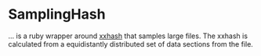 # SamplingHash

... is a ruby wrapper around [xxhash](https://github.com/nashby/xxhash) that samples large files. The xxhash is calculated from a equidistantly distributed set of data sections from the file.
